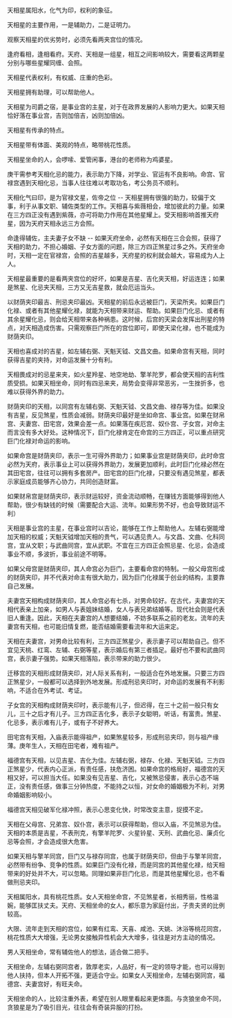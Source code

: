 天相星属阳水，化气为印，权利的象征。

天相星的主要作用，一是辅助力，二是证明力。

观察天相星的优劣势时，必须先看两夹宫位的情况。

逢府看相，逢相看府。天府、天相是一组星，相互之间影响较大，需要看这两颗星分别与哪些星耀同缠、会照。

天相星代表权利，有权威、庄重的色彩。

天相星拥有助理，可以帮助他人。

天相星为司爵之宿，是事业宫的主星，对于在政界发展的人影响力更大。如果天相恰好落在事业宫，吉则加倍吉，凶则加倍凶。

天相星有传承的特点。

天相星带有体面、美观的特点，略带桃花性质。

天相星坐命的人，会啰嗦、爱管闲事，港台的老师称为鸡婆星。

庚干需参考天相化忌的能力，表示助力下降，对学业、官运有不良影响。命宫、官禄宫遇到天相化忌，当事人往往难以考取功名，考公务员不顺利。

天相化气曰印，是为官禄文星，佐帝之位 -- 天相星拥有很强的助力，较偏于文事，利于从事文职、辅佐类型的工作。天相喜与紫薇相会，增加彼此的力量。如果在三方四正没有遇到紫薇，亦可将助力作用在其他星耀上。受天相影响首推天府星，因为天府天相永远三方会照。

命逢得辅佐，主夫妻子女不缺 -- 如果天府坐命，必然有天相在三合会照，获得了天相的助力，不担心婚姻、子女方面的问题，除三方四正煞星过多之外。天府坐命时，天相一定在官禄宫，会照的吉星越多，天府星的权利就会越大，容易成为人上人。

天相星最重要的是看两夹宫位的好坏，如果是吉星、吉化夹天相，好运连连；如果是煞星、化忌夹天相，三方又无吉星救，就会厄运当头。

以财荫夹印最吉、刑忌夹印最凶。天相星的前后永远被巨门，天梁所夹。如果巨门化禄、或者有其他星耀化禄，就能为天相带来财运、帮助。如果巨门化忌、或者有其余星耀化忌，则会给天相带来各种祸患。这时候，后宫的天梁会发挥出刑星的特点，对天相造成伤害。只需观察巨门所在的宫位即可，即使天梁化禄，也不能成为财荫夹印。

天相也喜成对的吉星，如左辅右弼、天魁天钺、文昌文曲。如果命宫有天相，同时获得吉星的夹持，对命运发展十分有利。

天相畏成对的忌星来夹，如火星羚星、地空地劫、擎羊陀罗，都会使天相的吉利性质受损。如果天相坐命，同时有四忌来夹，局势会变得非常恶劣，一生挫折多，也难以获得外界的助力。

财荫夹印的天相，以同宫有左辅右弼、天魁天钺、文昌文曲、禄存等为佳。如果没有吉星，反见煞星，性质会减弱。财荫夹印最好是坐如命宫、事业宫。如果在财帛宫、夫妻宫、田宅宫，效果会差一点。如果落在疾厄宫、奴仆宫、子女宫，对命主而言没有多大好处。这种情况下，巨门化禄肯定在命宫的三方四正，可以重点研究巨门化禄对命运的影响。

如果命宫是财荫夹印，表示一生可得外界助力；如果事业宫是财荫夹印，此时命宫必然为天府，表示事业上可以获得外界助力，发展更加顺利，此时巨门化禄必然在其田宅宫，往往可以拥有多套房产。田宅宫的巨门化禄，只要没有遇见煞星，都表示家庭成员能够齐心协力，共同创造财富。

如果财帛宫是财荫夹印，表示财运较好，资金流动顺畅，在赚钱方面能够得到他人帮助，很少有缺钱的时候（需要配合大运、流年。如果形势不好，也会导致财运不利）

天相是事业宫的主星，在事业宫时以吉论，能够在工作上帮助他人。左辅右弼能增加天相的权威；天魁天钺增加天相的贵气，可以遇见贵人。与文昌、文曲、化科同宫，宜从文职；与武曲同宫，宜从武职。不宜在三方四正会照忌星、化忌，会造成事业不顺，多波折，事业前途不明等。

如果父母宫是财荫夹印，其人命宫必为巨门，主要看命宫的特制。一般父母宫形成的财荫夹印，并不代表对命主有很大助力，因为巨门化禄属于创业的结构，主要靠自己发展。

夫妻宫天相构成财荫夹印，其人命宫必有七杀，对男命较好。在古代，夫妻宫的天相代表亲上加亲，如男人与表姐妹结婚，女人与表兄弟结婚等。现代社会则是代表旧人重逢。因此，天相在夫妻宫的人想要结婚，不妨多联系之前的老友。流年的夫妻宫有天相，也可能旧情复燃，能否结婚需要看流年和大运来定。

天相在夫妻宫，对男命比较有利，三方四正煞星少，表示妻子可以帮助自己。但不宜见天桃、红鸾、左辅、右弼等星，表示婚后有第三者插足。最好也不要和武曲同宫，表示妻子强势。如果天相落陷，表示带来的助力很少。

迁移宫的天相形成财荫夹印，对人际关系有利，一般适合在外地发展。只要三方四正煞星少，一般都可以选择到外地发展。形成刑忌夹印时，对命运的发展有不利影响，不适合在外考试、考证。

子女宫的天相构成财荫夹印时，表示能有儿子，但迟得，在三十之前一般只有女儿，三十之后才有儿子。三方四正吉化多，表示子女聪明，听话，有富贵。煞星、化忌多，表示难有儿子，或有子不好养大。

田宅宫有天相，入庙表示能得祖产，如果煞星较多，形成刑忌夹印，则与祖产缘薄。庚年生人，天相在田宅者，难有祖产。

福德宫有天相，以见吉星、吉化为佳。左辅右弼，禄存、化禄、天魁天钺。三方四正煞星少，代表内心正派，有责任感，扶危济困。如果命宫的格局好，福德宫的天相又好，可以担当大任。如果没有见吉星、吉化，又被煞忌侵害，表示心态不端正，没有责任感，做事三分钟热度，不能持之以恒，对女命的婚姻极为不利，对男命婚姻影响较小。

福德宫天相见破军化禄冲照，表示心思变化快，时常改变主意，捉摸不定。

天相在父母宫、兄弟宫、奴仆宫，表示可以获得帮助，但以入庙，不见煞忌为佳。天相的本质是吉星，不表刑克，有擎羊陀罗、火星铃星、天刑、武曲化忌、廉贞化忌等会照，才会造成很大危害。

如果天相与擎羊同宫，巨门又与禄存同宫，也属于财荫夹印，但由于与擎羊同宫，必然带有纷争、竞争的性质。如果巨门没有化禄，而是同宫的其他星化禄，给天相带来的好处并不大，可以忽略。同理如果非巨门化忌，而是其他星耀化忌，也不看做刑忌夹印。

天相属阳水，具有桃花性质。女人天相坐命宫，不见煞星者，长相秀丽，性格温婉，能够匡扶丈夫。天府、天相坐命的女人，都乐意为家庭付出，子贵夫贤的比例较高。

大限、流年走到天相的宫位，如果有红鸾、天喜、咸池、天姚、沐浴等桃花同宫，桃花性质大大增强，无论男女接触异性机会大大增多，往往是对方主动的情况。

男人天相坐命，常有辅佐他人的想法，适合做二把手。

天相坐命，左辅右弼同宫者，敦厚老实，人品好，有一定的领导才能，也可以得到他人扶持，但本人开拓不强，更适合守业。如果女人天相坐命，左辅右弼同宫，福德宫、夫妻宫好，有旺夫命。

天相坐命的人，比较注重外表，希望在别人眼里看起来更体面。与贪狼坐命不同，贪狼星是为了吸引目光，往往会有奇装异服的打扮。
